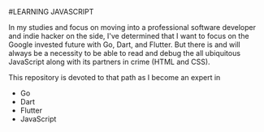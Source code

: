 #LEARNING JAVASCRIPT

In my studies and focus on moving into a professional software developer and
indie hacker on the side, I've determined that I want to focus on the Google 
invested future with Go, Dart, and Flutter. But there is and will always be 
a necessity to be able to read and debug the all ubiquitous JavaScript along with
its partners in crime (HTML and CSS).

This repository is devoted to that path as I become an expert in
- Go
- Dart
- Flutter
- JavaScript